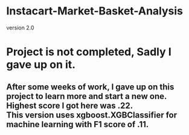 # Instacart-Market-Basket-Analysis

version 2.0

# Project is not completed, Sadly I gave up on it.

After some weeks of work, I gave up on this project to learn more and start a new one.  
Highest score I got here was .22.  
This version uses xgboost.XGBClassifier for machine learning with F1 score of .11.  
------------------------------------------------------------------------------
